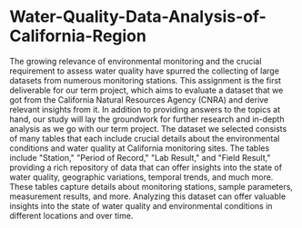 # Water-Quality-Data-Analysis-of-California-Region
The growing relevance of environmental monitoring and the crucial requirement to assess water quality have spurred the collecting of large datasets from numerous monitoring stations. This assignment is the first deliverable for our term project, which aims to evaluate a dataset that we got from the California Natural Resources Agency (CNRA) and derive relevant insights from it. In addition to providing answers to the topics at hand, our study will lay the groundwork for further research and in-depth analysis as we go with our term project.
The dataset we selected consists of many tables that each include crucial details about the environmental conditions and water quality at California monitoring sites. The tables include "Station," "Period of Record," "Lab Result," and "Field Result," providing a rich repository of data that can offer insights into the state of water quality, geographic variations, temporal trends, and much more. These tables capture details about monitoring stations, sample parameters, measurement results, and more. Analyzing this dataset can offer valuable insights into the state of water quality and environmental conditions in different locations and over time.

